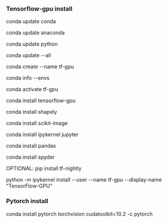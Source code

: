 ### Tensorflow-gpu install
conda update conda

conda update anaconda

conda update python

conda update --all

conda create --name tf-gpu

conda info --envs

conda activate tf-gpu

conda install tensorflow-gpu

conda install shapely

conda install scikit-image

conda install ipykernel jupyter

conda install pandas

conda install spyder

OPTIONAL: pip install tf-nightly

python -m ipykernel install --user --name tf-gpu --display-name "TensorFlow-GPU"

### Pytorch install
conda install pytorch torchvision cudatoolkit=10.2 -c pytorch
